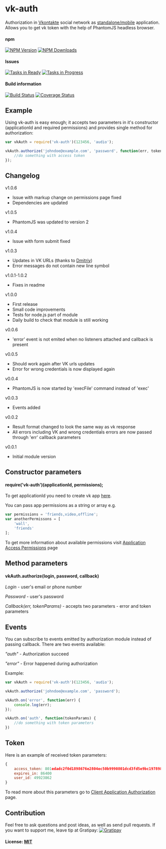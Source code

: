 # vk-auth

Authorization in [Vkontakte](http://vk.com/) social network as [standalone/mobile](http://vk.com/dev/standalone) application. Allows you to get vk token with the help of PhantomJS headless browser.

#### npm
[![NPM Version][npm-image]][npm-url]
[![NPM Downloads][downloads-image]][downloads-url]

#### Issues
[![Tasks in Ready](https://badge.waffle.io/DarkXaHTeP/vk-auth.png?label=ready&title=Ready)](https://waffle.io/DarkXaHTeP/vk-auth)
[![Tasks in Progress](https://badge.waffle.io/DarkXaHTeP/vk-auth.png?label=In%20Progress&title=In%20Progress)](https://waffle.io/DarkXaHTeP/vk-auth)

#### Build information
[![Build Status](https://travis-ci.org/DarkXaHTeP/vk-auth.svg?branch=master)](https://travis-ci.org/DarkXaHTeP/vk-auth)
[![Coverage Status](https://coveralls.io/repos/DarkXaHTeP/vk-auth/badge.svg?branch=master&service=github)](https://coveralls.io/github/DarkXaHTeP/vk-auth?branch=master)

## Example
Using vk-auth is easy enough; it accepts two parameters in it's constructor (applicationId and required permissions) and provides single method for authorization:

``` js
var vkAuth = require('vk-auth')(123456, 'audio');

vkAuth.authorize('johndoe@example.com', 'password', function(err, tokenParams) {
    //do something with access token
});
```

## Changelog
v1.0.6
* Issue with markup change on permissions page fixed
* Dependencies are updated

v1.0.5
* PhantomJS was updated to version 2

v1.0.4
* Issue with form submit fixed

v1.0.3
* Updates in VK URLs (thanks to [Dmitriy](https://github.com/IamNotUrKitty))
* Error messages do not contain new line symbol

v1.0.1-1.0.2
* Fixes in readme

v1.0.0
* First release
* Small code improvements
* Tests for node.js part of module
* Daily build to check that module is still working

v0.0.6

* 'error' event is not emited when no listeners attached and callback is present

v0.0.5

* Should work again after VK urls updates
* Error for wrong credentials is now displayed again

v0.0.4

* PhantomJS is now started by 'execFile' command instead of 'exec'

v0.0.3

* Events added

v0.0.2

* Result format changed to look the same way as vk response
* All errors including VK and wrong credentials errors are now passed through 'err' callback parameters

v0.0.1

* Initial module version

## Constructor parameters
#### require('vk-auth')(applicationId, permissions);
To get applicationId you need to create vk app [here](https://vk.com/editapp?act=create).

You can pass app permissions as a string or array e.g.
```js
var permissions = 'friends,video,offline';
var anotherPermissons = [
    'wall',
    'friends'
];
```
To get more information about available permissions visit [Application Access Permissions](http://vk.com/dev/permissions) page

## Method parameters
#### vkAuth.authorize(login, password, callback)
*Login* - user's email or phone number

*Password* - user's password

*Callback(err, tokenParams)* - accepts two parameters - error and token parameters

## Events
You can subscribe to events emitted by authorization module instead of passing callback.
There are two events available:

*"auth"* - Authorization succeed

*"error"* - Error happened during authorization

Example:
```js
var vkAuth = require('vk-auth')(123456, 'audio');

vkAuth.authorize('johndoe@example.com', 'password');

vkAuth.on('error', function(err) {
    console.log(err);
});

vkAuth.on('auth', function(tokenParams) {
    //do something with token parameters
})
```
## Token
Here is an example of received token parameters:
```js
{
    access_token: 801edadc2f0d1898676e2804ec50b9990801dcd3fd5e9bc197898c19b9d796596d79c03278489f3e88
    expires_in: 86400
    user_id: 49923862
}
```
To read more about this parameters go to [Client Application Authorization](http://vk.com/dev/auth_mobile) page.

## Сontribution
Feel free to ask questions and post ideas, as well as send pull requests.
If you want to support me, leave tip at Gratipay: [![Gratipay][gratipay-image]][gratipay-url]

#### License: [MIT](LICENSE)

[npm-image]: https://img.shields.io/npm/v/vk-auth.svg
[npm-url]: https://npmjs.org/package/vk-auth
[downloads-image]: https://img.shields.io/npm/dm/vk-auth.svg
[downloads-url]: https://npmjs.org/package/vk-auth
[gratipay-image]: https://img.shields.io/gratipay/DarkXaHTeP.svg
[gratipay-url]: https://gratipay.com/DarkXaHTeP/
